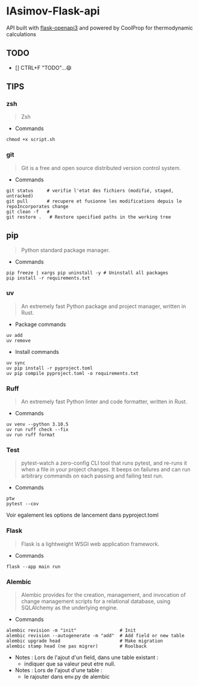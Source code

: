 # IAsimov-Flask-api
API built with [flask-openapi3](https://luolingchun.github.io/flask-openapi3/) and powered by CoolProp for thermodynamic calculations

## TODO
- [] CTRL+F "TODO"...😄

## TIPS
### zsh
> Zsh
- Commands
```
chmod +x script.sh

```
### git
> Git is a free and open source distributed version control system.
- Commands
```
git status     # verifie l'etat des fichiers (modifié, staged, untracked)
git pull       # recupere et fusionne les modifications depuis le repoIncorporates change
git clean -f   #  
git restore .   # Restore specified paths in the working tree 
```
## pip
> Python standard package manager.
- Commands
```
pip freeze | xargs pip uninstall -y # Uninstall all packages
pip install -r requirements.txt
```

### uv
> An extremely fast Python package and project manager, written in Rust.
- Package commands
```
uv add
uv remove
```
- Install commands
```
uv sync
uv pip install -r pyproject.toml
uv pip compile pyproject.toml -o requirements.txt
```

### Ruff
> An extremely fast Python linter and code formatter, written in Rust.
- Commands
```
uv venv --python 3.10.5
uv run ruff check --fix
uv run ruff format
```

### Test
> pytest-watch a zero-config CLI tool that runs pytest, and re-runs it when a file in your project changes. It beeps on failures and can run arbitrary commands on each passing and failing test run.
- Commands
```
ptw
pytest --cov
```
Voir egalement les options de lancement dans pyproject.toml

### Flask
> Flask is a lightweight WSGI web application framework.
- Commands
```
flask --app main run
```

### Alembic
> Alembic provides for the creation, management, and invocation of change management scripts for a relational database, using SQLAlchemy as the underlying engine. 
- Commands
```
alembic revision -m "init"                # Init
alembic revision --autogenerate -m "add"  # Add field or new table
alembic upgrade head                      # Make migration
alembic stamp head (ne pas migrer)        # Roolback
```
- Notes : Lors de l'ajout d'un field, dans une table existant : 
  * indiquer que sa valeur peut etre null.
- Notes : Lors de l'ajout d'une table :
  * le rajouter dans env.py de alembic
